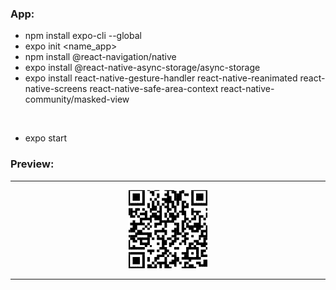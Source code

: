 ### App:
* npm install expo-cli --global<br>
* expo init <name_app><br>
* npm install @react-navigation/native<br>
* expo install @react-native-async-storage/async-storage<br>
* expo install react-native-gesture-handler react-native-reanimated react-native-screens react-native-safe-area-context react-native-community/masked-view
<br>

* expo start<br>


### Preview:
<hr> 
     <p align="center">
     <img src="./image/app-navigation.png" width="25%" alt="">
     </p>
<hr>